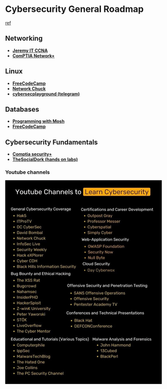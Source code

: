 # Cybersecurity General Roadmap

[ref](https://www.youtube.com/watch?v=ovj9RUobN-Q)

## Networking

- **[Jeremy IT CCNA](https://www.youtube.com/watch?v=H8W9oMNSuwo&list=PLxbwE86jKRgMpuZuLBivzlM8s2Dk5lXBQ&index=1)**
- **[ComPTIA Network+](https://www.youtube.com/watch?v=k7IOn3TiUc8&list=PLG49S3nxzAnl_tQe3kvnmeMid0mjF8Le8&index=1)**

## Linux
- **[FreeCodeCamp](https://www.youtube.com/watch?v=sWbUDq4S6Y8)**
- **[Network Chuck](https://www.youtube.com/watch?v=ugt3PBeqHIo&list=PLIhvC56v63IJIujb5cyE13oLuyORZpdkL&index=10)**
- **[cybersecplayground (telegram)](https://t.me/s/cybersecplayground?q=Linux+for+Hackers)**

## Databases
- **[Programming with Mosh](https://www.youtube.com/watch?v=7S_tz1z_5bA)**
- **[FreeCodeCamp](https://www.youtube.com/watch?v=HXV3zeQKqGY)**
## Cybersecurity Fundamentals
- **[Comptia security+](https://www.youtube.com/watch?v=KiEptGbnEBc&list=PLG49S3nxzAnl4QDVqK-hOnoqcSKEIDDuv&index=1)**
- **[TheSocialDork (hands on labs)](https://www.youtube.com/watch?v=N0dEC1nuWCQ)**

### Youtube channels
![youtube channels](csec_yt.jpg)
